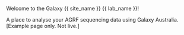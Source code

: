 Welcome to the Galaxy {{ site_name }} {{ lab_name }}! 

A place to analyse your AGRF sequencing data using Galaxy Australia. 
[Example page only. Not live.]
